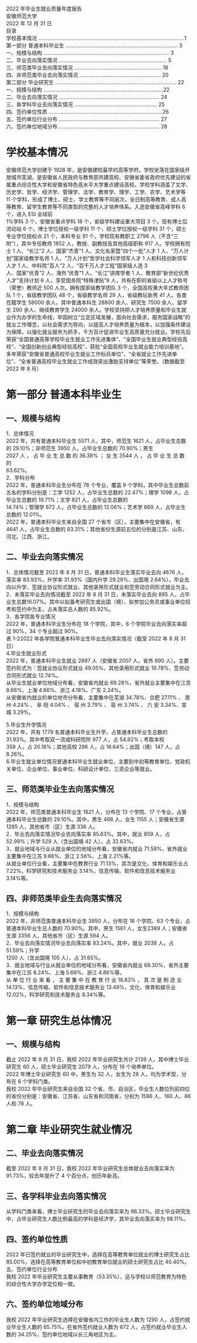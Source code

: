 2022 年毕业生就业质量年度报告  
安徽师范大学  
2022 年 12 月 31 日  
目录  
学校基本情况 ...................................................................................................1  
第一部分 普通本科毕业生 ............................................................................ 3  
一、规模与结构 ..................................................................................... 3  
二、毕业去向落实情况 ......................................................................... 5  
三、师范类毕业去向落实情况 ........................................................... 18  
四、非师范类毕业去向落实情况 ....................................................... 20  
第二部分 毕业研究生 .................................................................................. 22  
一、规模与结构 .................................................................................22  
二、毕业去向落实情况 .................................................................... 24  
三、各学科毕业去向落实情况 ........................................................ 25  
四、签约单位性质 .............................................................................26  
五、签约单位行业分布 .................................................................... 27  
六、签约单位地域分布 .................................................................... 28  
# 学校基本情况  
安徽师范大学创建于 1928 年，是安徽建校最早的高等学府。学校坐落在国家级开放城市芜湖，是安徽省人民政府与教育部共建高校、安徽省委省政府优先建设的省属重点综合性大学和安徽省特色高水平大学重点建设高校。学校学科涵盖了文学、历史学、哲学、经济学、管理学、法学、教育学、理学、工学、农学、艺术学等 11 个学科，形成了博士、硕士、学士教育等不同层次，全日制高等教育、成人高等教育、留学生教育等不同类型的完整的人才培养体系。入选安徽省高峰学科 6 个，进入 ESI 全球前  
1%学科 3 个，安徽省重点学科 18 个，省级学科建设重大项目 3 个。现有博士后流动站 6 个，博士学位授权一级学科 11 个，硕士学位授权一级学科 31 个，硕士专业学位授权点 21 个，本科专业 91 个。学校现有教职工 2796 人（不含“三附”），其中专任教师 1852 人，教授、副教授及其他高级职称 917 人。学校拥有院士 1 人、“长江”2 人、国家“杰青”1 人、文化名家暨“四个一批”人才 1 人、“万人计划”国家级教学名师 1 人、“万人计划”哲学社会科学领军人才 1 人和科技创新领军人才 1 人、中科院“百人”2 人、“百千万人才工程”国家级人选 3  
人、国家“优青”2 人、海外“优青”1 人、“长江”讲席学者 1 人、教育部“新世纪优秀人才”支持计划 6 人，享受国务院“特殊津贴”9 人，共有在职的省级以上人才称号（荣誉）教师近 500 人次。拥有国家级教学团队 3 个，全国高校黄大年式教师团队 1 个，省级教学团队 48 个，省级教学名师 29 人，省级教坛新秀 41 人。各类在籍学生 58000 余人，其中普通本科生 28800 余人、研究生 7500 余人、留学生 290 余人、继续教育学生 24000 余人。学校坚持把人才培养质量和毕业生就业作为办学的生命线，牢固树立“立足区域发展，面向社会需求，服务国家战略”的就业工作理念，以社会需求为导向，以提高人才培养质量为根本，以加强条件建设为保障，以强化就业服务为抓手，千方百计促进毕业生高质量充分就业。学校先后荣获“全国普通高等学校毕业生就业工作先进集体”、“全国毕业生就业典型经验高校”、“全国创新创业典型经验高校”、获批“全国高校毕业生就业能力培训基地”。多年荣获“安徽省普通高校毕业生就业工作标兵单位”、“全省就业工作先进单位”、“全省普通高校毕业生就业工作成效突出激励支持单位”等荣誉。（数据截至 2022 年 8 月）  
# 第一部分 普通本科毕业生  
## 一、规模与结构  
1．总体情况  
2022 年，共有普通本科毕业生 5571 人，其中，师范生 1621 人，占毕业生总数的 29.10%；非师范生 3950 人，占毕业生总数的 70.90%；男生  
2027 人 ， 占 毕 业 生 总 数 的 36.38% ； 女 生 3544 人 ， 占 毕 业 生 总 数 的  
63.62%。  
2．学科分布  
2022 年，普通本科毕业生分布在 76 个专业，覆盖 9 个学科，其中毕业生总数前五名的学科分别是：工学 1252 人，占毕业生总数的 22.47%；理学 1098 人，占毕业生总数的 19.71%；文学 821 人，占毕业生总数的  
14.74%；管理学 672 人，占毕业生总数的 12.06%；艺术学 669 人，占毕业生总数的 12.01%。  
2022 年，普通本科毕业生来自全国 27 个省市（区），主要集中在安徽省，有 4641 人，占毕业生总数的 83.31%；其他省份生源前五位的分别是江苏、山东、河北、江西、浙江。
## 二、毕业去向落实情况  
1．总体情况截至 2022 年 8 月 31 日，普通本科毕业生落实毕业去向 4676 人，落实率 83.93%，升学率 31.93%（国内升学 29.29%、出国境 2.64%）。毕业去向以升学、签就业协议形式就业、其他录用形式就业和签劳动合同形式就业为主。 
2．未落实毕业去向情况截至 2022 年 8 月 31 日，未落实毕业去向 895 人，占毕业生总数16.07%。其中以拟备考研究生或出国（境）、拟参加公务员或事业单位招考和签约中为主，占未落实总人数的 85.92%。  
3．各学院各专业情况  
2022 年，普通本科毕业生分布在 18 个学院，其中，6 个学院毕业去向落实率超过 90%，34 个专业超过 90%。  
表 1-22022 年各学院普通本科毕业生毕业去向落实情况（截至 2022 年 8 月 31 日）  
4.毕业生就业形式  
2022 年，普通本科毕业生就业 2897 人（安徽省 2007 人，省外 890  人）。主要签约形式为：签就业协议形式就业 49.05%、其他录用形式就业 19.78%、签劳动合同形式就业 12.74%。  
从毕业生就业单位地域分布看，安徽省内就业 69.28%，省外就业主要集中在江苏 8.66%、上海 4.66%、浙江 4.18%、广东 2.24%。  
从安徽省内就业的单位地市分布看，主要集中在芜湖 34.78%、合肥  27.11% 、 滁 州 4.24% 、 阜 阳 4.04% 、 宿 州 3.79% 、 亳 州 3.74% 、 六 安  3.34%、宣城 3.29%。  

5.毕业生升学情况  
2022 年，共有 1779 名普通本科毕业生升学，占普通本科毕业生总数的 31.93%。其中考取双一流或科研院所 977 人，占 54.92%；考取本校  
359 人，占 20.18%；其他高校 296 人，占 16.64%；出国（境）147 人，占  
8.26%。  
6.毕业生就业单位情况普通本科毕业生就业单位，主要到中初等教育单位、党政机关单位、企业单位、事业单位、科研设计单位、三资企业等就业。   
## 三、师范类毕业生去向落实情况  
1．规模与结构  
2022 年，师范类普通本科毕业生 1621 人，分布在 13 个学院、17 个专业，占普通本科毕业生总数的 29.10%。其中，男生 466 人，女生 1155  人；安徽省生源 1285 人，其他省市（区）生源 336 人。  
2．毕业去向落实情况毕业去向落实率 85.63%。其中，就业 859 人，占 52.99%；升学 529 人（含出国境 42 人），占 32.63%。  
3．就业地域与行业从就业单位的地域分布看，安徽省内就业 71.59%，省外就业主要集中在江苏 9.66%、浙江 2.56%、上海 2.21%等。  
从就业单位行业看，主要集中在教育行业 71.13%，其次是文化、体育和娱乐业占 7.22%，科学研究和技术服务业 3.14%，信息传输、软件和信息技术服务业 3.14%等。  
## 四、非师范类毕业生去向落实情况  
1．规模与结构  
2022 年，非师范类普通本科毕业生 3950 人，分布在 16 个学院、63  个专业，占普通本科毕业生总人数的 70.90%。其中，男生 1561 人，女生2389 人；安徽省生源 3356 人，其他省市（区）生源 594 人。  
2．毕业去向落实情况毕业去向落实率 83.24%。其中，就业 2038 人，占 51.59%；升学  
1250 人（含出国境 105 人），占 31.65%。  
3．就业地域与行业从就业单位的地域分布看，安徽省内就业 68.30%，省外主要集中在江苏 8.24%、上海 5.69%、浙江 4.86%等。  
从 单 位 行 业 来 看 ， 主 要 集 中 在 教 育 行 业 16.83% ， 其 次 是 制 造 业14.13%，信息传输、软件和信息技术服务业 13.49%，文化、体育和娱乐业 12.02%，科学研究和技术服务业 8.34%等。  

# 第一章 研究生总体情况  
## 一、规模与结构  
截止 2022 年 8 月 31 日，我校 2022 年毕业研究生共计 2139 人，其中博士毕业研究生 60 人，硕士毕业研究生 2079 人，分布在 19 个培养单位。  
2022 年博士毕业研究生 60 中，男生为 32 人，女生为 28 人，均为学术型，分布在 6 个学科门类。   
我校 2022 年毕业研究生来自全国 32 个省、市、自治区，毕业生人数位列前四位的省份分别是：安徽省、江苏省、山东省和河南省，分别为  1586 人、160 人、86 人和 78 人。  
# 第二章 毕业研究生就业情况  
## 二、毕业去向落实情况  
截至 2022 年 8 月 31 日，我校 2022 年毕业研究生总体就业去向落实率为 91.73%，较去年提升了 4 个百分点，创历年新高。  
## 三、各学科毕业去向落实情况  
从学科门类来看，博士毕业研究生的毕业去向落实率为 98.33%。硕士毕业研究生中，占毕业研究生人数比例最高的学科是经济学，其毕业去向落实率为 98.11%。  

## 四、签约单位性质  
2022 年已签约就业的毕业研究生中，选择在高等教育单位就业的博士研究生占比 85.00%，选择在高等教育单位和中初教育单位就业的硕士研究生占比 40.40%。  
五、签约单位行业分布  
我校 2022 年毕业研究生主要从事教育（53.35%），这与学校以师范教育为特色的综合性大学办学定位相一致。  

## 六、签约单位地域分布  
我校 2022 年毕业研究生选择在安徽省内工作的毕业生人数为 1290 人，占签约就业毕业生人数的 65.75%。在省外签约就业人数为 672 人，占签约就业毕业生人数的 34.25%，签约单位地域以长三角地区为主。  
